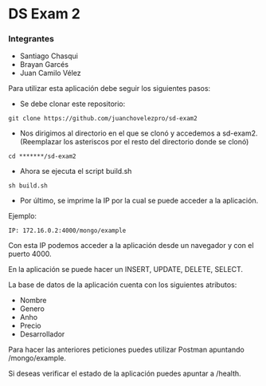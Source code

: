 # DS Exam 2

### Integrantes
- Santiago Chasqui
- Brayan Garcés
- Juan Camilo Vélez

Para utilizar esta aplicación debe seguir los siguientes pasos:

- Se debe clonar este repositorio:

`git clone https://github.com/juanchovelezpro/sd-exam2`

-  Nos dirigimos al directorio en el que se clonó y accedemos a sd-exam2. (Reemplazar los asteriscos por el resto del directorio donde se clonó)

`cd *******/sd-exam2`

- Ahora se ejecuta el script build.sh

`sh build.sh`

- Por último, se imprime la IP por la cual se puede acceder a la aplicación.

Ejemplo:

`IP: 172.16.0.2:4000/mongo/example`

Con esta IP podemos acceder a la aplicación desde un navegador y con el puerto 4000.

En la aplicación se puede hacer un INSERT, UPDATE, DELETE, SELECT.

La base de datos de la aplicación cuenta con los siguientes atributos:

- Nombre
- Genero
- Anho
- Precio
- Desarrollador

Para hacer las anteriores peticiones puedes utilizar Postman apuntando /mongo/example.

Si deseas verificar el estado de la aplicación puedes apuntar a /health.